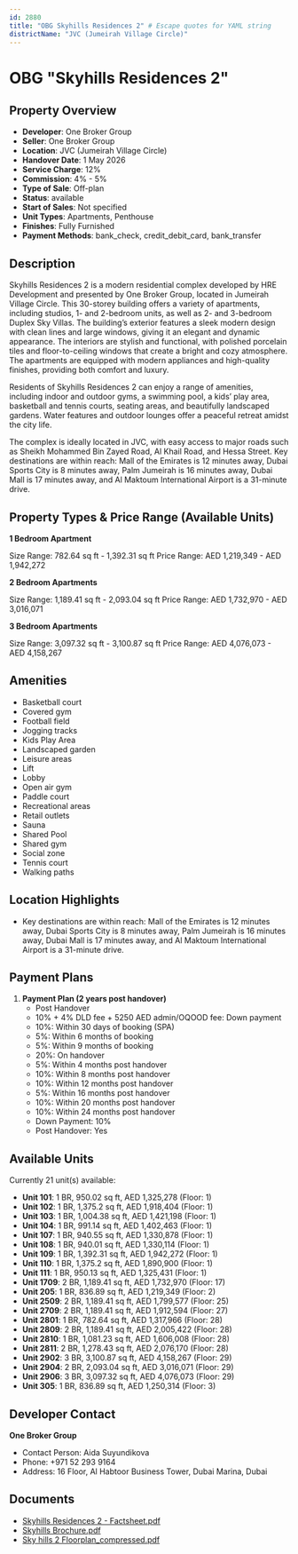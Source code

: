 ```yaml
---
id: 2880
title: "OBG Skyhills Residences 2" # Escape quotes for YAML string
districtName: "JVC (Jumeirah Village Circle)"
---
```


# OBG "Skyhills Residences 2"

## Property Overview
- **Developer**: One Broker Group
- **Seller**: One Broker Group
- **Location**: JVC (Jumeirah Village Circle)
- **Handover Date**: 1 May 2026
- **Service Charge**: 12%
- **Commission**: 4% - 5%
- **Type of Sale**: Off-plan
- **Status**: available
- **Start of Sales**: Not specified
- **Unit Types**: Apartments, Penthouse
- **Finishes**: Fully Furnished
- **Payment Methods**: bank_check, credit_debit_card, bank_transfer

## Description
Skyhills Residences 2 is a modern residential complex developed by HRE Development and presented by One Broker Group, located in Jumeirah Village Circle. This 30-storey building offers a variety of apartments, including studios, 1- and 2-bedroom units, as well as 2- and 3-bedroom Duplex Sky Villas. The building’s exterior features a sleek modern design with clean lines and large windows, giving it an elegant and dynamic appearance. The interiors are stylish and functional, with polished porcelain tiles and floor-to-ceiling windows that create a bright and cozy atmosphere. The apartments are equipped with modern appliances and high-quality finishes, providing both comfort and luxury.

Residents of Skyhills Residences 2 can enjoy a range of amenities, including indoor and outdoor gyms, a swimming pool, a kids’ play area, basketball and tennis courts, seating areas, and beautifully landscaped gardens. Water features and outdoor lounges offer a peaceful retreat amidst the city life.

The complex is ideally located in JVC, with easy access to major roads such as Sheikh Mohammed Bin Zayed Road, Al Khail Road, and Hessa Street. Key destinations are within reach: Mall of the Emirates is 12 minutes away, Dubai Sports City is 8 minutes away, Palm Jumeirah is 16 minutes away, Dubai Mall is 17 minutes away, and Al Maktoum International Airport is a 31-minute drive.

## Property Types & Price Range (Available Units)
**1 Bedroom Apartment**

Size Range: 782.64 sq ft - 1,392.31 sq ft
Price Range: AED 1,219,349 - AED 1,942,272

**2 Bedroom Apartments**

Size Range: 1,189.41 sq ft - 2,093.04 sq ft
Price Range: AED 1,732,970 - AED 3,016,071

**3 Bedroom Apartments**

Size Range: 3,097.32 sq ft - 3,100.87 sq ft
Price Range: AED 4,076,073 - AED 4,158,267

## Amenities
- Basketball court
- Covered gym
- Football field
- Jogging tracks
- Kids Play Area
- Landscaped garden
- Leisure areas
- Lift
- Lobby
- Open air gym
- Paddle court
- Recreational areas
- Retail outlets
- Sauna
- Shared Pool
- Shared gym
- Social zone
- Tennis court
- Walking paths

## Location Highlights
- Key destinations are within reach: Mall of the Emirates is 12 minutes away, Dubai Sports City is 8 minutes away, Palm Jumeirah is 16 minutes away, Dubai Mall is 17 minutes away, and Al Maktoum International Airport is a 31-minute drive.

## Payment Plans
1. **Payment Plan (2 years post handover)**
   - Post Handover
   - 10% + 4% DLD fee + 5250 AED admin/OQOOD fee: Down payment
   - 10%: Within 30 days of booking (SPA)
   - 5%: Within 6 months of booking
   - 5%: Within 9 months of booking
   - 20%: On handover
   - 5%: Within 4 months post handover
   - 10%: Within 8 months post handover
   - 10%: Within 12 months post handover
   - 5%: Within 16 months post handover
   - 10%: Within 20 months post handover
   - 10%: Within 24 months post handover
   - Down Payment: 10%
   - Post Handover: Yes

## Available Units
Currently 21 unit(s) available:
- **Unit 101**: 1 BR, 950.02 sq ft, AED 1,325,278 (Floor: 1)
- **Unit 102**: 1 BR, 1,375.2 sq ft, AED 1,918,404 (Floor: 1)
- **Unit 103**: 1 BR, 1,004.38 sq ft, AED 1,421,198 (Floor: 1)
- **Unit 104**: 1 BR, 991.14 sq ft, AED 1,402,463 (Floor: 1)
- **Unit 107**: 1 BR, 940.55 sq ft, AED 1,330,878 (Floor: 1)
- **Unit 108**: 1 BR, 940.01 sq ft, AED 1,330,114 (Floor: 1)
- **Unit 109**: 1 BR, 1,392.31 sq ft, AED 1,942,272 (Floor: 1)
- **Unit 110**: 1 BR, 1,375.2 sq ft, AED 1,890,900 (Floor: 1)
- **Unit 111**: 1 BR, 950.13 sq ft, AED 1,325,431 (Floor: 1)
- **Unit 1709**: 2 BR, 1,189.41 sq ft, AED 1,732,970 (Floor: 17)
- **Unit 205**: 1 BR, 836.89 sq ft, AED 1,219,349 (Floor: 2)
- **Unit 2509**: 2 BR, 1,189.41 sq ft, AED 1,799,577 (Floor: 25)
- **Unit 2709**: 2 BR, 1,189.41 sq ft, AED 1,912,594 (Floor: 27)
- **Unit 2801**: 1 BR, 782.64 sq ft, AED 1,317,966 (Floor: 28)
- **Unit 2809**: 2 BR, 1,189.41 sq ft, AED 2,005,422 (Floor: 28)
- **Unit 2810**: 1 BR, 1,081.23 sq ft, AED 1,606,008 (Floor: 28)
- **Unit 2811**: 2 BR, 1,278.43 sq ft, AED 2,076,170 (Floor: 28)
- **Unit 2902**: 3 BR, 3,100.87 sq ft, AED 4,158,267 (Floor: 29)
- **Unit 2904**: 2 BR, 2,093.04 sq ft, AED 3,016,071 (Floor: 29)
- **Unit 2906**: 3 BR, 3,097.32 sq ft, AED 4,076,073 (Floor: 29)
- **Unit 305**: 1 BR, 836.89 sq ft, AED 1,250,314 (Floor: 3)

## Developer Contact
**One Broker Group**
- Contact Person: Aida Suyundikova
- Phone: +971 52 293 9164
- Address: 16 Floor, Al Habtoor Business Tower, Dubai Marina, Dubai

## Documents
- [Skyhills Residences 2 -  Factsheet.pdf](https://cdn.geniemap.net/2024/09/17/2pbaJtgGUQw8EyZiKROOShuWMrWGtBOV3xO4CmWt.pdf)
- [Skyhills Brochure.pdf](https://cdn.geniemap.net/2024/09/17/Qau9qrTkc3GoqnE5HvN7ltwFUlym5zX5HtJsWhbz.pdf)
- [Sky hills 2 Floorplan_compressed.pdf](https://cdn.geniemap.net/2024/09/17/2CQQsFbOgTVNMyoFjKq8bVH6vXsY77n7jFVVXh8T.pdf)

